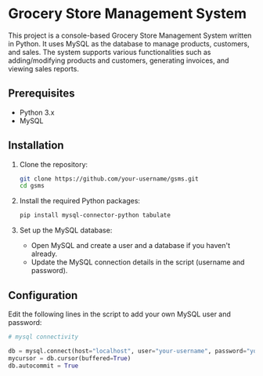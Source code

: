 # Grocery Store Management System

This project is a console-based Grocery Store Management System written in Python. It uses MySQL as the database to manage products, customers, and sales. The system supports various functionalities such as adding/modifying products and customers, generating invoices, and viewing sales reports.

## Prerequisites

- Python 3.x
- MySQL

## Installation

1. Clone the repository:
    ```bash
    git clone https://github.com/your-username/gsms.git
    cd gsms
    ```

2. Install the required Python packages:
    ```bash
    pip install mysql-connector-python tabulate
    ```

3. Set up the MySQL database:
    - Open MySQL and create a user and a database if you haven't already.
    - Update the MySQL connection details in the script (username and password).

## Configuration

Edit the following lines in the script to add your own MySQL user and password:

```python
# mysql connectivity

db = mysql.connect(host="localhost", user="your-username", password="your-password")
mycursor = db.cursor(buffered=True)
db.autocommit = True
